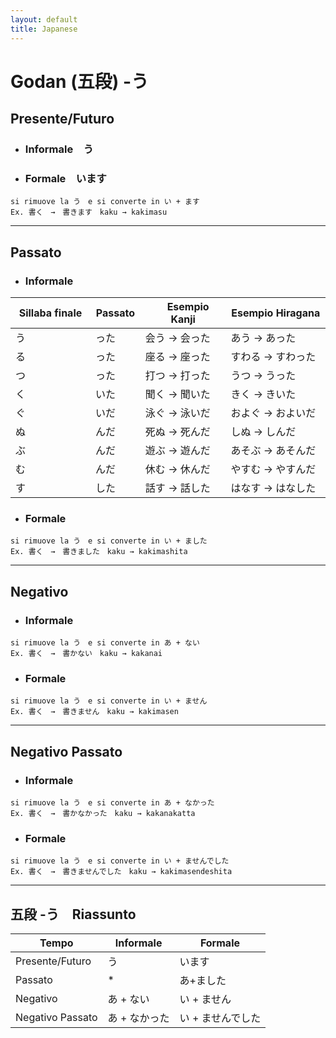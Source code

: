 ```yaml
---
layout: default
title: Japanese
---
```

# Godan (五段)  -う
## Presente/Futuro
- ### Informale　う

- ### Formale　います
```text
si rimuove la う　e si converte in い + ます
Ex. 書く　→　書きます　kaku → kakimasu
```
---

## Passato
- ### Informale
| Sillaba finale | Passato | 　Esempio Kanji | Esempio Hiragana |
|---------------|---------|----------------|------------------|
| う            | った    | 会う -> 会った   | あう -> あった        |
| る            | った    | 座る -> 座った   | すわる -> すわった      |
| つ            | った    | 打つ -> 打った   | うつ -> うった        |
|く　　　　　　| いた　　| 聞く -> 聞いた　| きく -> きいた　　      |
| ぐ　　　　　| いだ　　| 泳ぐ -> 泳いだ　| およぐ -> およいだ　     |
|ぬ　　　　| んだ　　| 死ぬ -> 死んだ　| しぬ -> しんだ　　      |
| ぶ　　　　　| んだ　　| 遊ぶ -> 遊んだ　| あそぶ -> あそんだ　     |
| む　　　　　| んだ　　| 休む -> 休んだ　| やすむ -> やすんだ　     |
| す　　　　　| した　　| 話す -> 話した　| はなす -> はなした　     |

- ### Formale
```text
si rimuove la う　e si converte in い + ました
Ex. 書く　→　書きました　kaku → kakimashita
```

---

## Negativo
- ### Informale
```text
si rimuove la う　e si converte in あ + ない
Ex. 書く　→　書かない　kaku → kakanai
```
- ### Formale
```text
si rimuove la う　e si converte in い + ません
Ex. 書く　→　書きません　kaku → kakimasen
```

---

## Negativo Passato
- ### Informale
```text
si rimuove la う　e si converte in あ + なかった
Ex. 書く　→　書かなかった　kaku → kakanakatta
```

- ### Formale
```text
si rimuove la う　e si converte in い + ませんでした
Ex. 書く　→　書きませんでした　kaku → kakimasendeshita
```

---

## 五段 -う　Riassunto
| Tempo | Informale | Formale |
|-------|-----------|---------|
| Presente/Futuro | う         | います     |
| Passato | *         | あ+ました   |
| Negativo | あ + ない       | い + ません    |
| Negativo Passato | あ + なかった   | い + ませんでした |